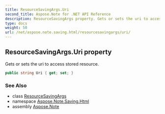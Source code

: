 ```yaml
---
title: ResourceSavingArgs.Uri
second_title: Aspose.Note for .NET API Reference
description: ResourceSavingArgs property. Gets or sets the uri to access stored resource
type: docs
weight: 50
url: /net/aspose.note.saving.html/resourcesavingargs/uri/
---
```

## ResourceSavingArgs.Uri property

Gets or sets the uri to access stored resource.

```csharp
public string Uri { get; set; }
```

### See Also

* class [ResourceSavingArgs](../)
* namespace [Aspose.Note.Saving.Html](../../resourcesavingargs/)
* assembly [Aspose.Note](../../../)


